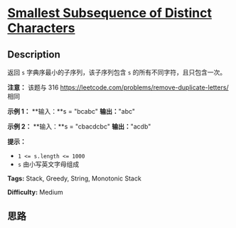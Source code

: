 # [Smallest Subsequence of Distinct Characters][title]

## Description

返回 `s` 字典序最小的子序列，该子序列包含 `s` 的所有不同字符，且只包含一次。

**注意：** 该题与 316 <https://leetcode.com/problems/remove-duplicate-letters/> 相同

**示例 1：**
            **输入：**s = "bcabc"    **输出：**"abc"    

**示例 2：**
            **输入：**s = "cbacdcbc"    **输出：**"acdb"

**提示：**

  * `1 <= s.length <= 1000`
  * `s` 由小写英文字母组成


**Tags:** Stack, Greedy, String, Monotonic Stack

**Difficulty:** Medium

## 思路

[title]: https://leetcode-cn.com/problems/smallest-subsequence-of-distinct-characters
